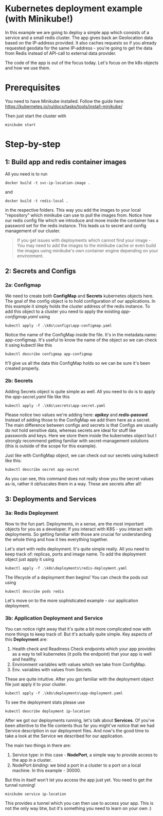 # Kubernetes deployment example (with Minikube!) 

In this example we are going to deploy a simple app which consists of a service and a small redis cluster. The app gives back an Geolocation data based on the IP-address provided. It also caches requests so if you already requested geodata for the same IP-address - you're going to get the data from Redis instead of API-call to external data provider.

The code of the app is out of the focus today. Let's focus on the k8s objects and how we use them.

# Prerequisites

You need to have Minikube installed. Follow the guide here: https://kubernetes.io/ru/docs/tasks/tools/install-minikube/

Then just start the cluster with 

`minikube start
`

# Step-by-step  

## 1: Build app and redis container images

All you need is to run  

`docker build -t svc-ip-location-image .
`

and 

`docker build -t redis-local .
` 

in the respective folders. This way you add the images to your local "repository" which minikube can use to pull the images from. Notice how our redis config file which we introduce and move inside the container has a password set for the redis instance. This leads us to secret and config management of our cluster.

> If you get issues with deployments which cannot find your image - You may need to add the images to the minikube cache or even build the images using minikube's own container engine depending on your environment. 

  

## 2: Secrets and Configs
### 2a: Configmap
We need to create both **ConfigMap** and **Secrets** kubernetes objects here. The goal of the config object is to hold configuration of our applications. In this example it simply holds the cluster address of the redis instance. To add this object to a cluster you need to apply the existing *app-configmap.yaml* using

    kubectl apply -f .\k8s\configs\app-configmap.yaml
Notice the name of the ConfigMap inside the file. It's in the metadata.name: app-configmap. It's useful to know the name of the object so we can check it using kubectl like this

    kubectl describe configmap app-configmap
It'll give us all the data this ConfigMap holds so we can be sure it's been created properly.
### 2b: Secrets
Adding Secrets object is quite simple as well. All you need to do is to apply the *app-secret.yaml* file like this

    kubectl apply -f .\k8s\secrets\app-secret.yaml

 Please notice two values we're adding here: ***apikey*** and ***redis-passwd***. Instead of adding those to the ConfigMap we add them here as a secret. The main difference between configs and secrets is that Configs are usually do not hold sensitive data, whereas secrets are ideal for stuff like passwords and keys. Here we store them inside the kubernetes object but I strongly recommend getting familiar with secret-management solutions (this is outside of the scope for this example).
 
 Just like with ConfigMap object, we can check out our secrets using kubectl like this:
 

    kubectl describe secret app-secret
As you can see, this command does not really show you the secret values as-is, rather it obfuscates them in a way. These are secrets after all!

## 3: Deployments and Services
### 3a: Redis Deployment
Now to the fun part. Deployments, in a sense, are the most important objects for you as a developer. If you interact with K8S - you interact with deployments. So getting familiar with those are crucial for understanding the whole thing and how it ties everything together.

Let's start with redis deployment. It's quite simple really. All you need to keep track of: replicas, ports and image name. To add the deployment object just apply it using

    kubectl apply -f .\k8s\deployments\redis-deployment.yaml
The lifecycle of a deployment then begins! You can check the pods out using

    kubectl describe pods redis

Let's move on to the more sophisticated example - our application deployment.

### 3b: Application Deployment and Service
You can notice right away that it's quite a bit more complicated now with more things to keep track of. But it's actually quite simple. Key aspects of this **Deployment** are:

1. Health check and Readiness Check endpoints which your app provides as a way to tell kubernetes (it polls the endpoint) that your app is well and healthy. 
2. Environment variables with values which we take from ConfigMap.
3. Env. variables with values from Secrets.

These are quite intuitive. After you got familiar with the deployment object file just apply it to your cluster.

    kubectl apply -f .\k8s\deployments\app-deployment.yaml
To see the deployment stats please use 

    kubectl describe deployment ip-location

After we got our deployments running, let's talk about **Services**. Of you've been attentive to the file contents thus far you might've notice that we had Service description in our deployment files. And now's the good time to take a look at the Service we described for our application.

The main two things in there are:

1. Service type: in this case - **NodePort**, a simple way to provide access to the app in a cluster.
2. NodePort *binding*: we bind a port in a cluster to a port on a local machine. In this example - 30000.

But this in itself won't let you access the app just yet. You need to get the tunnel running!

    minikube service ip-location
This provides a tunnel which you can then use to access your app. This is not the only way btw, but it's something you need to learn on your own :)
